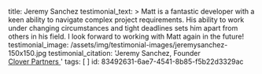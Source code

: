 title: Jeremy Sanchez
testimonial_text: >
  Matt is a fantastic developer with a keen ability to navigate complex project requirements. His
  ability to work under changing circumstances and tight deadlines sets him apart from others in his
  field. I look forward to working with Matt again in the future!
testimonial_image: /assets/img/testimonial-images/jeremysanchez-150x150.jpg
testimonial_citation: 'Jeremy Sanchez, Founder<br> <a target="_blank" href="http://craftedbyclover.com/">Clover Partners <span class="fa fa-external-link"></span></a>'
tags: [ ]
id: 83492631-6ae7-4541-8b85-f5b22d3329ac

